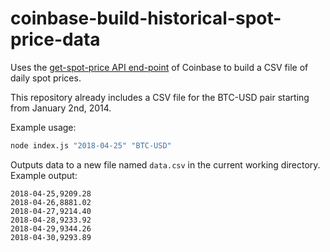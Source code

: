 # coinbase-build-historical-spot-price-data

Uses the [get-spot-price API end-point](https://developers.coinbase.com/api/v2#get-spot-price) of Coinbase to build a CSV file of daily spot prices.

This repository already includes a CSV file for the BTC-USD pair starting from January 2nd, 2014.

Example usage:
```bash
node index.js "2018-04-25" "BTC-USD"
```

Outputs data to a new file named `data.csv` in the current working directory. Example output:
```csv
2018-04-25,9209.28
2018-04-26,8881.02
2018-04-27,9214.40
2018-04-28,9233.92
2018-04-29,9344.26
2018-04-30,9293.89
```
